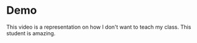 # Demo
This video is a representation on how I don't want to teach my class. This student is amazing.
